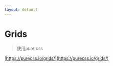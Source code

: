 ```yaml
---
layout: default
---
```


# Grids

> 使用pure css

[https://purecss.io/grids/](https://purecss.io/grids/)
